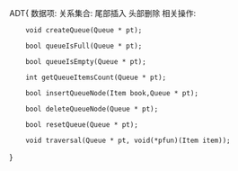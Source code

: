 ADT{
    数据项: 
    关系集合: 尾部插入 头部删除 
    相关操作:
    
        void createQueue(Queue * pt);
        
        bool queueIsFull(Queue * pt);
        
        bool queueIsEmpty(Queue * pt);
        
        int getQueueItemsCount(Queue * pt);
        
        bool insertQueueNode(Item book,Queue * pt);
        
        bool deleteQueueNode(Queue * pt);
        
        bool resetQueue(Queue * pt);
      
        void traversal(Queue * pt, void(*pfun)(Item item));
        
}